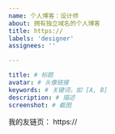 ```yaml
---
name: 个人博客：设计师
about: 拥有独立域名的个人博客
title: https://
labels: 'designer'
assignees: ''

---
```

<!-- 个人博客：设计师 -->
```yaml
title: # 标题
avatar: # 头像链接
keywords: # 关键词，如 [A, B]
description: # 描述
screenshot: # 截图
```

我的友链页： https://

<!--
如果您使用 issue 作为友链源，请附上 issue 仓库链接，否则请直接添加 xaoxuu.com 到您的友链中。
-->
